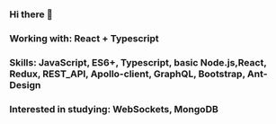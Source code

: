 ### Hi there 👋

### Working with: React + Typescript
### Skills: JavaScript, ES6+, Typescript, basic Node.js,React, Redux, REST_API, Apollo-client, GraphQL, Bootstrap, Ant-Design            
### Interested in studying: WebSockets, MongoDB
              
